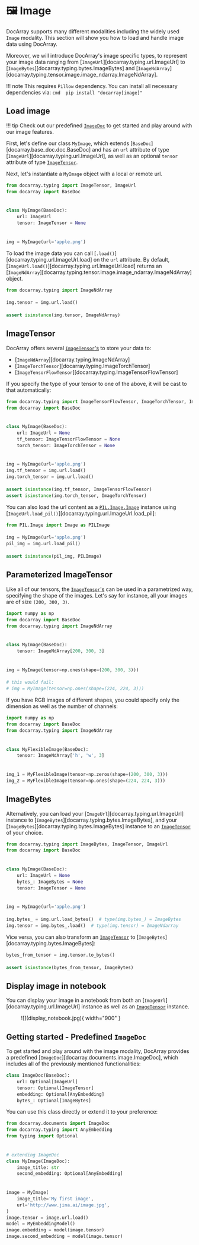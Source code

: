 # 🖼️ Image

DocArray supports many different modalities including the widely used `Image` modality.
This section will show you how to load and handle image data using DocArray.

Moreover, we will introduce DocArray's image specific types, to represent your image data ranging from [`ImageUrl`][docarray.typing.url.ImageUrl] to [`ImageBytes`][docarray.typing.bytes.ImageBytes] and [`ImageNdArray`][docarray.typing.tensor.image.image_ndarray.ImageNdArray].

!!! note
    This requires `Pillow` dependency. You can install all necessary dependencies via:
    ```cmd 
    pip install "docarray[image]"
    ```

## Load image

!!! tip
    Check out our predefined [`ImageDoc`](#getting-started-predefined-imagedoc) to get started and play around with our image features.

First, let's define our class `MyImage`, which extends [`BaseDoc`][docarray.base_doc.doc.BaseDoc] and has an `url` attribute of type [`ImageUrl`][docarray.typing.url.ImageUrl], as well as an optional `tensor` attribute of type [`ImageTensor`](../../../../api_references/typing/tensor/image).

Next, let's instantiate a `MyImage` object with a local or remote url. 

```python
from docarray.typing import ImageTensor, ImageUrl
from docarray import BaseDoc


class MyImage(BaseDoc):
    url: ImageUrl
    tensor: ImageTensor = None


img = MyImage(url='apple.png')
```

To load the image data you can call [`.load()`][docarray.typing.url.ImageUrl.load] on the `url` attribute. By default, [`ImageUrl.load()`][docarray.typing.url.ImageUrl.load] returns an [`ImageNdArray`][docarray.typing.tensor.image.image_ndarray.ImageNdArray] object.

```python
from docarray.typing import ImageNdArray

img.tensor = img.url.load()

assert isinstance(img.tensor, ImageNdArray)
```

## ImageTensor

DocArray offers several [`ImageTensor`'s](../../../../api_references/typing/tensor/image) to store your data to:

- [`ImageNdArray`][docarray.typing.ImageNdArray]
- [`ImageTorchTensor`][docarray.typing.ImageTorchTensor]
- [`ImageTensorFlowTensor`][docarray.typing.ImageTensorFlowTensor]

If you specify the type of your tensor to one of the above, it will be cast to that automatically:

```python hl_lines="7 8 12 13" 
from docarray.typing import ImageTensorFlowTensor, ImageTorchTensor, ImageUrl
from docarray import BaseDoc


class MyImage(BaseDoc):
    url: ImageUrl = None
    tf_tensor: ImageTensorFlowTensor = None
    torch_tensor: ImageTorchTensor = None


img = MyImage(url='apple.png')
img.tf_tensor = img.url.load()
img.torch_tensor = img.url.load()

assert isinstance(img.tf_tensor, ImageTensorFlowTensor)
assert isinstance(img.torch_tensor, ImageTorchTensor)
```

You can also load the url content as a [`PIL.Image.Image`](https://pillow.readthedocs.io/en/stable/reference/Image.html#PIL.Image.Image) instance using [`ImageUrl.load_pil()`][docarray.typing.url.ImageUrl.load_pil]:

```python
from PIL.Image import Image as PILImage

img = MyImage(url='apple.png')
pil_img = img.url.load_pil()

assert isinstance(pil_img, PILImage)
```

## Parameterized ImageTensor

Like all of our tensors, the [`ImageTensor`'s](../../../../api_references/typing/tensor/image) can be used in a parametrized way, specifying the shape of the images.
Let's say for instance, all your images are of size `(200, 300, 3)`. 

```python
import numpy as np
from docarray import BaseDoc
from docarray.typing import ImageNdArray


class MyImage(BaseDoc):
    tensor: ImageNdArray[200, 300, 3]


img = MyImage(tensor=np.ones(shape=(200, 300, 3)))

# this would fail:
# img = MyImage(tensor=np.ones(shape=(224, 224, 3)))
```

If you have RGB images of different shapes, you could specify only the dimension as well as the number of channels:

```python
import numpy as np
from docarray import BaseDoc
from docarray.typing import ImageNdArray


class MyFlexibleImage(BaseDoc):
    tensor: ImageNdArray['h', 'w', 3]


img_1 = MyFlexibleImage(tensor=np.zeros(shape=(200, 300, 3)))
img_2 = MyFlexibleImage(tensor=np.ones(shape=(224, 224, 3)))
```



## ImageBytes

Alternatively, you can load your [`ImageUrl`][docarray.typing.url.ImageUrl] instance to [`ImageBytes`][docarray.typing.bytes.ImageBytes], and your [`ImageBytes`][docarray.typing.bytes.ImageBytes] instance to an [`ImageTensor`](../../../../api_references/typing/tensor/image) of your choice.

```python hl_lines="13 14"
from docarray.typing import ImageBytes, ImageTensor, ImageUrl
from docarray import BaseDoc


class MyImage(BaseDoc):
    url: ImageUrl = None
    bytes_: ImageBytes = None
    tensor: ImageTensor = None


img = MyImage(url='apple.png')

img.bytes_ = img.url.load_bytes()  # type(img.bytes_) = ImageBytes
img.tensor = img.bytes_.load()  # type(img.tensor) = ImageNdarray
```
 
Vice versa, you can also transform an [`ImageTensor`](../../../../api_references/typing/tensor/image) to [`ImageBytes`][docarray.typing.bytes.ImageBytes]:

```python
bytes_from_tensor = img.tensor.to_bytes()

assert isinstance(bytes_from_tensor, ImageBytes)
```

## Display image in notebook

You can display your image in a notebook from both an [`ImageUrl`][docarray.typing.url.ImageUrl] instance as well as an 
[`ImageTensor`](../../../../api_references/typing/tensor/image) instance.


<figure markdown>
  ![](display_notebook.jpg){ width="900" }
</figure>


## Getting started - Predefined `ImageDoc`

To get started and play around with the image modality, DocArray provides a predefined [`ImageDoc`][docarray.documents.image.ImageDoc], which includes all of the previously mentioned functionalities:

```python
class ImageDoc(BaseDoc):
    url: Optional[ImageUrl]
    tensor: Optional[ImageTensor]
    embedding: Optional[AnyEmbedding]
    bytes_: Optional[ImageBytes]
```

You can use this class directly or extend it to your preference:
```python
from docarray.documents import ImageDoc
from docarray.typing import AnyEmbedding
from typing import Optional


# extending ImageDoc
class MyImage(ImageDoc):
    image_title: str
    second_embedding: Optional[AnyEmbedding]


image = MyImage(
    image_title='My first image',
    url='http://www.jina.ai/image.jpg',
)
image.tensor = image.url.load()
model = MyEmbeddingModel()
image.embedding = model(image.tensor)
image.second_embedding = model(image.tensor)
```
